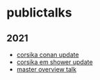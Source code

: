 # publictalks

## 2021

- [corsika conan update](2021/01-corsika_em_shower_04_03/index.html)
- [corsika em shower update](2021/03-corsika_em_shower_01_04/index.html)
- [master overview talk](2021/05-master_presentation_23_06/index.html)
